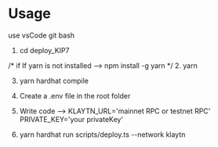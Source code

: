 # Usage

use vsCode git bash 

1. cd deploy_KIP7



/* if If yarn is not installed --> npm install -g yarn */
2. yarn 



3. yarn hardhat compile


4. Create a .env file in the root folder



5. Write code       -->
                            KLAYTN_URL='mainnet RPC or testnet RPC'
                            PRIVATE_KEY='your privateKey'
                            
                            
6. yarn hardhat run scripts/deploy.ts --network klaytn
